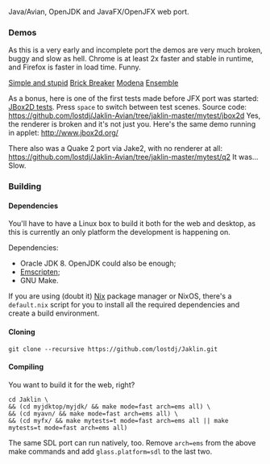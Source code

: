 Java/Avian, OpenJDK and JavaFX/OpenJFX web port.

### Demos

As this is a very early and incomplete port the demos are very much broken, buggy and slow as hell. Chrome is at least 2x faster and stable in runtime, and Firefox is faster in load time. Funny.

[Simple and stupid](http://ltp.name/Jaklin/test/stupid)
[Brick Breaker](http://ltp.name/Jaklin/test/brickbreaker)
[Modena](http://ltp.name/Jaklin/test/modena-uimosaic)
[Ensemble](http://ltp.name/Jaklin/test/ensemble)

As a bonus, here is one of the first tests made before JFX port was started: [JBox2D tests](http://ltp.name/Jaklin/test/jb2d). Press `space` to switch between test scenes.
Source code: https://github.com/lostdj/Jaklin-Avian/tree/jaklin-master/mytest/jbox2d
Yes, the renderer is broken and it's not just you. Here's the same demo running in applet: http://www.jbox2d.org/

There also was a Quake 2 port via Jake2, with no renderer at all: https://github.com/lostdj/Jaklin-Avian/tree/jaklin-master/mytest/q2 It was... Slow.

### Building

#### Dependencies
You'll have to have a Linux box to build it both for the web and desktop, as this is currently an only platform the development is happening on.

Dependencies: 
- Oracle JDK 8. OpenJDK could also be enough;
- [Emscripten](http://kripken.github.io/emscripten-site/);
- GNU Make.

If you are using (doubt it) [Nix](http://nixos.org/) package manager or NixOS, there's a `default.nix` script for you to install all the required dependencies and create a build environment.

#### Cloning

`git clone --recursive https://github.com/lostdj/Jaklin.git`

#### Compiling

You want to build it for the web, right?

```
cd Jaklin \
&& (cd myjdktop/myjdk/ && make mode=fast arch=ems all) \
&& (cd myavn/ && make mode=fast arch=ems all) \
&& (cd myfx/ && make mytests=t mode=fast arch=ems all || make mytests=t mode=fast arch=ems all)
```

The same SDL port can run natively, too. Remove `arch=ems` from the above make commands and add `glass.platform=sdl` to the last two.

